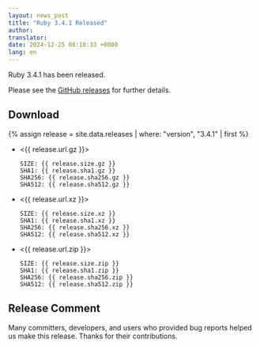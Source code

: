 ```yaml
---
layout: news_post
title: "Ruby 3.4.1 Released"
author:
translator:
date: 2024-12-25 08:10:33 +0000
lang: en
---
```


Ruby 3.4.1 has been released.

Please see the [GitHub releases](https://github.com/ruby/ruby/releases/tag/v3_4_1) for further details.

## Download

{% assign release = site.data.releases | where: "version", "3.4.1" | first %}

* <{{ release.url.gz }}>

      SIZE: {{ release.size.gz }}
      SHA1: {{ release.sha1.gz }}
      SHA256: {{ release.sha256.gz }}
      SHA512: {{ release.sha512.gz }}

* <{{ release.url.xz }}>

      SIZE: {{ release.size.xz }}
      SHA1: {{ release.sha1.xz }}
      SHA256: {{ release.sha256.xz }}
      SHA512: {{ release.sha512.xz }}

* <{{ release.url.zip }}>

      SIZE: {{ release.size.zip }}
      SHA1: {{ release.sha1.zip }}
      SHA256: {{ release.sha256.zip }}
      SHA512: {{ release.sha512.zip }}

## Release Comment

Many committers, developers, and users who provided bug reports helped us make this release.
Thanks for their contributions.
